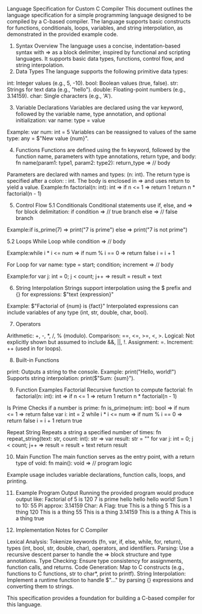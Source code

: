Language Specification for Custom C Compiler
This document outlines the language specification for a simple programming language designed to be compiled by a C-based compiler. The language supports basic constructs for functions, conditionals, loops, variables, and string interpolation, as demonstrated in the provided example code.
1. Syntax Overview
The language uses a concise, indentation-based syntax with => as a block delimiter, inspired by functional and scripting languages. It supports basic data types, functions, control flow, and string interpolation.
2. Data Types
The language supports the following primitive data types:

int: Integer values (e.g., 5, -10).
bool: Boolean values (true, false).
str: Strings for text data (e.g., "hello").
double: Floating-point numbers (e.g., 3.14159).
char: Single characters (e.g., 'A').

3. Variable Declarations
Variables are declared using the var keyword, followed by the variable name, type annotation, and optional initialization:
var name: type = value


Example: var num: int = 5
Variables can be reassigned to values of the same type: any = $"New value {num}".

4. Functions
Functions are defined using the fn keyword, followed by the function name, parameters with type annotations, return type, and body:
fn name(param1: type1, param2: type2): return_type =>
  // body


Parameters are declared with names and types: (n: int).
The return type is specified after a colon: : int.
The body is enclosed in => and uses return to yield a value.
Example:fn factorial(n: int): int =>
  if n <= 1 =>
    return 1
  return n * factorial(n - 1)



5. Control Flow
5.1 Conditionals
Conditional statements use if, else, and => for block delimitation:
if condition =>
  // true branch
else =>
  // false branch


Example:if is_prime(7) =>
  print("7 is prime")
else =>
  print("7 is not prime")



5.2 Loops
While Loop
while condition =>
  // body


Example:while i * i <= num =>
  if num % i == 0 =>
    return false
  i = i + 1



For Loop
for var name: type = start; condition; increment =>
  // body


Example:for var j: int = 0; j < count; j++ =>
  result = result + text



6. String Interpolation
Strings support interpolation using the $ prefix and {} for expressions:
$"text {expression}"


Example: $"Factorial of {num} is {fact}"
Interpolated expressions can include variables of any type (int, str, double, char, bool).

7. Operators

Arithmetic: +, -, *, /, % (modulo).
Comparison: ==, <=, >=, <, >.
Logical: Not explicitly shown but assumed to include &&, ||, !.
Assignment: =.
Increment: ++ (used in for loops).

8. Built-in Functions

print: Outputs a string to the console.
Example: print("Hello, world!")
Supports string interpolation: print($"Sum: {sum}").



9. Function Examples
Factorial
Recursive function to compute factorial:
fn factorial(n: int): int =>
  if n <= 1 =>
    return 1
  return n * factorial(n - 1)

Is Prime
Checks if a number is prime:
fn is_prime(num: int): bool =>
  if num <= 1 =>
    return false
  var i: int = 2
  while i * i <= num =>
    if num % i == 0 =>
      return false
    i = i + 1
  return true

Repeat String
Repeats a string a specified number of times:
fn repeat_string(text: str, count: int): str =>
  var result: str = ""
  for var j: int = 0; j < count; j++ =>
    result = result + text
  return result

10. Main Function
The main function serves as the entry point, with a return type of void:
fn main(): void =>
  // program logic


Example usage includes variable declarations, function calls, loops, and printing.

11. Example Program Output
Running the provided program would produce output like:
Factorial of 5 is 120
7 is prime
hello hello hello world!
Sum 1 to 10: 55
Pi approx: 3.14159
Char: A
Flag: true
This is a thing 5
This is a thing 120
This is a thing 55
This is a thing 3.14159
This is a thing A
This is a thing true

12. Implementation Notes for C Compiler

Lexical Analysis: Tokenize keywords (fn, var, if, else, while, for, return), types (int, bool, str, double, char), operators, and identifiers.
Parsing: Use a recursive descent parser to handle the => block structure and type annotations.
Type Checking: Ensure type consistency for assignments, function calls, and returns.
Code Generation: Map to C constructs (e.g., functions to C functions, str to char*, print to printf).
String Interpolation: Implement a runtime function to handle $"..." by parsing {} expressions and converting them to strings.

This specification provides a foundation for building a C-based compiler for this language.